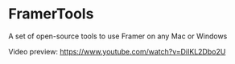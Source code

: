 # FramerTools
A set of open-source tools to use Framer on any Mac or Windows

Video preview: https://www.youtube.com/watch?v=DiIKL2Dbo2U
